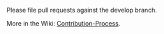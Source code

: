 Please file pull requests against the develop branch.

More in the Wiki: [Contribution-Process](https://github.com/netz98/n98-magerun2/wiki/Contribution-Process).
